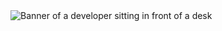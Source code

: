 <img src="https://github.com/StavropoulosPanagiotis/StavropoulosPanagiotis/blob/main/software-developer.png" alt="Banner of a developer sitting in front of a desk">
